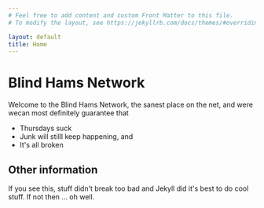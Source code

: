 ```yaml
---
# Feel free to add content and custom Front Matter to this file.
# To modify the layout, see https://jekyllrb.com/docs/themes/#overriding-theme-defaults

layout: default
title: Home
---
```

# Blind Hams Network
Welcome to the Blind Hams Network, the sanest place 
on the net, and were wecan most definitely guarantee that
* Thursdays suck
* Junk will stilll keep happening, and
* It's all broken
## Other information
If you see this, stuff didn't break too bad and Jekyll did it's best to do cool stuff.
If not then ... oh well.

